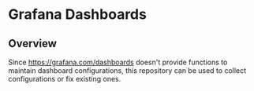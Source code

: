 # Grafana Dashboards

## Overview

Since https://grafana.com/dashboards doesn't provide functions to maintain dashboard configurations,
this repository can be used to collect configurations or fix existing ones.

